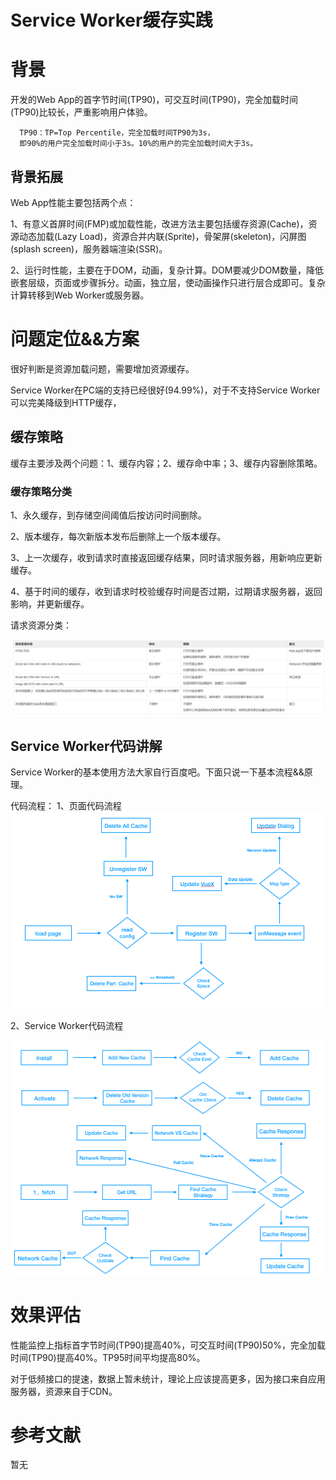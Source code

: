 # Service Worker缓存实践
# 背景

开发的Web App的首字节时间(TP90)，可交互时间(TP90)，完全加载时间(TP90)比较长，严重影响用户体验。

      TP90：TP=Top Percentile，完全加载时间TP90为3s，
      即90%的用户完全加载时间小于3s。10%的用户的完全加载时间大于3s。

## 背景拓展
  
Web App性能主要包括两个点：

1、有意义首屏时间(FMP)或加载性能，改进方法主要包括缓存资源(Cache)，资源动态加载(Lazy Load)，资源合并内联(Sprite)，骨架屏(skeleton)，闪屏图(splash screen)，服务器端渲染(SSR)。

2、运行时性能，主要在于DOM，动画，复杂计算。DOM要减少DOM数量，降低嵌套层级，页面或步骤拆分。动画，独立层，使动画操作只进行层合成即可。复杂计算转移到Web Worker或服务器。

# 问题定位&&方案

很好判断是资源加载问题，需要增加资源缓存。

Service Worker在PC端的支持已经很好(94.99%)，对于不支持Service Worker可以完美降级到HTTP缓存，

## 缓存策略

缓存主要涉及两个问题：1、缓存内容；2、缓存命中率；3、缓存内容删除策略。

### 缓存策略分类

1、永久缓存，到存储空间阈值后按访问时间删除。

2、版本缓存，每次新版本发布后删除上一个版本缓存。

3、上一次缓存，收到请求时直接返回缓存结果，同时请求服务器，用新响应更新缓存。

4、基于时间的缓存，收到请求时校验缓存时间是否过期，过期请求服务器，返回影响，并更新缓存。

请求资源分类：

![资源缓存策略分类](/note/assets/imgs/cacheTypes.png)



## Service Worker代码讲解

Service Worker的基本使用方法大家自行百度吧。下面只说一下基本流程&&原理。

代码流程：
1、页面代码流程
![主线程流程](/note/assets/imgs/mainProcess.png)

2、Service Worker代码流程

![Service Worker 代码流程](/note/assets/imgs/workerProcess.png)

# 效果评估

性能监控上指标首字节时间(TP90)提高40%，可交互时间(TP90)50%，完全加载时间(TP90)提高40%。TP95时间平均提高80%。

对于低频接口的提速，数据上暂未统计，理论上应该提高更多，因为接口来自应用服务器，资源来自于CDN。

# 参考文献

暂无